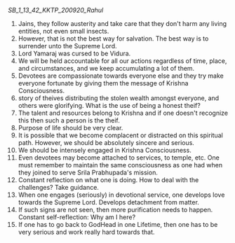 *SB_1_13_42_KKTP_200920_Rahul*

1. Jains, they follow austerity and take care that they don't harm any living entities, not even small insects.
2. However, that is not the best way for salvation. The best way is to surrender unto the Supreme Lord.
3. Lord Yamaraj was cursed to be Vidura.
4. We will be held accountable for all our actions regardless of time, place, and circumstances, and we keep accumulating a lot of them.
5. Devotees are compassionate towards everyone else and they try make everyone fortunate by giving them the message of Krishna Consciousness.
6. story of theives distributing the stolen wealth amongst everyone, and others were glorifying. What is the use of being a honest theif?
7. The talent and resources belong to Krishna and if one doesn't recognize this then such a person is the theif.
8. Purpose of life should be very clear.
9. It is possible that we become complacent or distracted on this spiritual path. However, we should be absolutely sincere and serious.
10. We should be intensely engaged in Krishna Consciousness.
11. Even devotees may become attached to services, to temple, etc. One must remember to maintain the same consciousness as one had when they joined to serve Srila Prabhupada's mission.
12. Constant reflection on what one is doing. How to deal with the challenges? Take guidance.
13. When one engages (seriously) in devotional service, one develops love towards the Supreme Lord. Develops detachment from matter.
14. If such signs are not seen, then more purification needs to happen. Constant self-reflection: Why am I here?
15. If one has to go back to GodHead in one Lifetime, then one has to be very serious and work really hard towards that.
